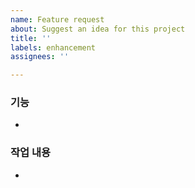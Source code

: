 ```yaml
---
name: Feature request
about: Suggest an idea for this project
title: ''
labels: enhancement
assignees: ''

---
```


### 기능
  -

### 작업 내용
  -